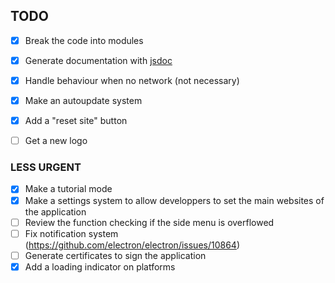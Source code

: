 ## TODO

- [x] Break the code into modules
- [x] Generate documentation with [jsdoc](https://github.com/jsdoc2md/jsdoc-to-markdown/wiki)
- [x] Handle behaviour when no network (not necessary)
- [x] Make an autoupdate system
- [x] Add a "reset site" button
- [ ] Get a new logo


### LESS URGENT
- [x] Make a tutorial mode
- [x] Make a settings system to allow developpers to set the main websites of the application
- [ ] Review the function checking if the side menu is overflowed
- [ ] Fix notification system (https://github.com/electron/electron/issues/10864)
- [ ] Generate certificates to sign the application
- [x] Add a loading indicator on platforms
